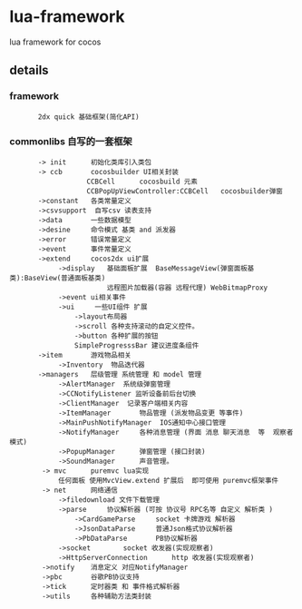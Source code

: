 lua-framework
=============

lua framework for cocos

details
---------------------------
###		   framework
		   2dx quick 基础框架(简化API)

###		   commonlibs 	自写的一套框架
		   -> init  	初始化类库引入类包	
		   -> ccb  		cocosbuilder UI相关封装
					   CCBCell  	cocosbuild 元素
					   CCBPopUpViewController:CCBCell	cocosbuilder弹窗
		   ->constant   各类常量定义
		   ->csvsupport  自写csv 读表支持
		   ->data		一些数据模型
		   ->desine 	命令模式 基类 and 派发器
		   ->error		错误常量定义
		   ->event		事件常量定义
		   ->extend 	cocos2dx ui扩展
		   		->display 	基础面板扩展  BaseMessageView(弹窗面板基类):BaseView(普通面板基类)
		   					远程图片加载器(容器 远程代理) WebBitmapProxy
		   		->event ui相关事件
		   		->ui     一些UI组件 扩展
		   			->layout布局器
		   			->scroll 各种支持滚动的自定义控件。
		   			->button 各种扩展的按钮 
		   			SimpleProgresssBar 建议进度条组件
		   ->item 		游戏物品相关
		   		->Inventory  物品迭代器
		   ->managers	层级管理 系统管理 和 model 管理
		   		->AlertManager 	系统级弹窗管理 
		   		->CCNotifyListener 监听设备前后台切换
		   		->ClientManager  记录客户端相关内容
		   		->ItemManager		物品管理 (派发物品变更 等事件)
		   		->MainPushNotifyManager  IOS通知中心接口管理
		   		->NotifyManager 	各种消息管理 (界面 消息 聊天消息  等  观察者模式)
		   		->PopupManager		弹窗管理 (接口封装)
		   		->SoundManager		声音管理。
		   	-> mvc		puremvc lua实现
		   		任何面板 使用MvcView.extend 扩展后  即可使用 puremvc框架事件
		   	-> net 		网络通信
		   		->filedownload 文件下载管理
		   		->parse 	协议解析器 (可按 协议号 RPC名等 自定义 解析类 )
		   			->CardGameParse 	socket 卡牌游戏 解析器
		   			->JsonDataParse 	普通Json格式协议解析器
		   			->PbDataParse		PB协议解析器
		   		->socket		socket 收发器(实现观察者)
		   		->HttpServerConnection		http 收发器(实现观察者)
		   	->notify 	消息定义 对应NotifyManager
		   	->pbc 		谷歌PB协议支持
		   	->tick		定时器类 和 事件格式解析器
		   	->utils		各种辅助方法类封装
